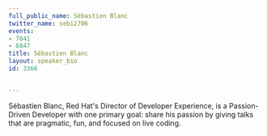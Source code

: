 ---
full_public_name: Sébastien Blanc
twitter_name: sebi2706
events:
- 7041
- 6847
title: Sébastien Blanc
layout: speaker_bio
id: 3366

---
Sébastien Blanc, Red Hat's Director of Developer Experience, is a Passion-Driven Developer with one primary goal: share his passion by giving talks that are pragmatic, fun, and focused on live coding.

